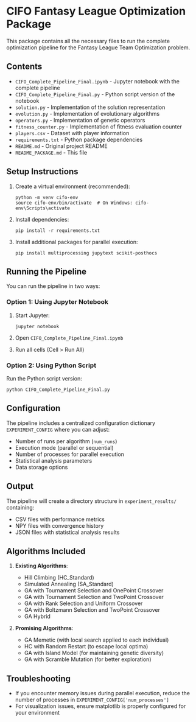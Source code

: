# CIFO Fantasy League Optimization Package

This package contains all the necessary files to run the complete optimization pipeline for the Fantasy League Team Optimization problem.

## Contents

- `CIFO_Complete_Pipeline_Final.ipynb` - Jupyter notebook with the complete pipeline
- `CIFO_Complete_Pipeline_Final.py` - Python script version of the notebook
- `solution.py` - Implementation of the solution representation
- `evolution.py` - Implementation of evolutionary algorithms
- `operators.py` - Implementation of genetic operators
- `fitness_counter.py` - Implementation of fitness evaluation counter
- `players.csv` - Dataset with player information
- `requirements.txt` - Python package dependencies
- `README.md` - Original project README
- `README_PACKAGE.md` - This file

## Setup Instructions

1. Create a virtual environment (recommended):
   ```
   python -m venv cifo-env
   source cifo-env/bin/activate  # On Windows: cifo-env\Scripts\activate
   ```

2. Install dependencies:
   ```
   pip install -r requirements.txt
   ```

3. Install additional packages for parallel execution:
   ```
   pip install multiprocessing jupytext scikit-posthocs
   ```

## Running the Pipeline

You can run the pipeline in two ways:

### Option 1: Using Jupyter Notebook

1. Start Jupyter:
   ```
   jupyter notebook
   ```

2. Open `CIFO_Complete_Pipeline_Final.ipynb`

3. Run all cells (Cell > Run All)

### Option 2: Using Python Script

Run the Python script version:
```
python CIFO_Complete_Pipeline_Final.py
```

## Configuration

The pipeline includes a centralized configuration dictionary `EXPERIMENT_CONFIG` where you can adjust:

- Number of runs per algorithm (`num_runs`)
- Execution mode (parallel or sequential)
- Number of processes for parallel execution
- Statistical analysis parameters
- Data storage options

## Output

The pipeline will create a directory structure in `experiment_results/` containing:

- CSV files with performance metrics
- NPY files with convergence history
- JSON files with statistical analysis results

## Algorithms Included

1. **Existing Algorithms**:
   - Hill Climbing (HC_Standard)
   - Simulated Annealing (SA_Standard)
   - GA with Tournament Selection and OnePoint Crossover
   - GA with Tournament Selection and TwoPoint Crossover
   - GA with Rank Selection and Uniform Crossover
   - GA with Boltzmann Selection and TwoPoint Crossover
   - GA Hybrid

2. **Promising Algorithms**:
   - GA Memetic (with local search applied to each individual)
   - HC with Random Restart (to escape local optima)
   - GA with Island Model (for maintaining genetic diversity)
   - GA with Scramble Mutation (for better exploration)

## Troubleshooting

- If you encounter memory issues during parallel execution, reduce the number of processes in `EXPERIMENT_CONFIG['num_processes']`
- For visualization issues, ensure matplotlib is properly configured for your environment
